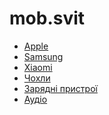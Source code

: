 # mob.svit

<nav>
      <ul>
        <li><a href="#">Apple</a></li>
        <li><a href="#">Samsung</a></li>
        <li><a href="#">Xiaomi</a></li>
        <li><a href="#">Чохли</a></li>
        <li><a href="#">Зарядні пристрої</a></li>
        <li><a href="#">Аудіо</a></li>
      </ul>
    </nav>
